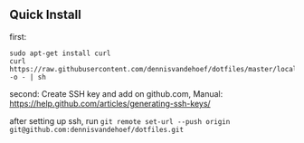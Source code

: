 ## Quick Install

first:
```
sudo apt-get install curl
curl https://raw.githubusercontent.com/dennisvandehoef/dotfiles/master/local_install.sh -o - | sh
```

second:
 Create SSH key and add on github.com, Manual: https://help.github.com/articles/generating-ssh-keys/

after setting up ssh, run `git remote set-url --push origin git@github.com:dennisvandehoef/dotfiles.git`
